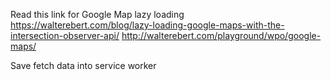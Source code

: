 Read this link for Google Map lazy loading
https://walterebert.com/blog/lazy-loading-google-maps-with-the-intersection-observer-api/
http://walterebert.com/playground/wpo/google-maps/

Save fetch data into service worker